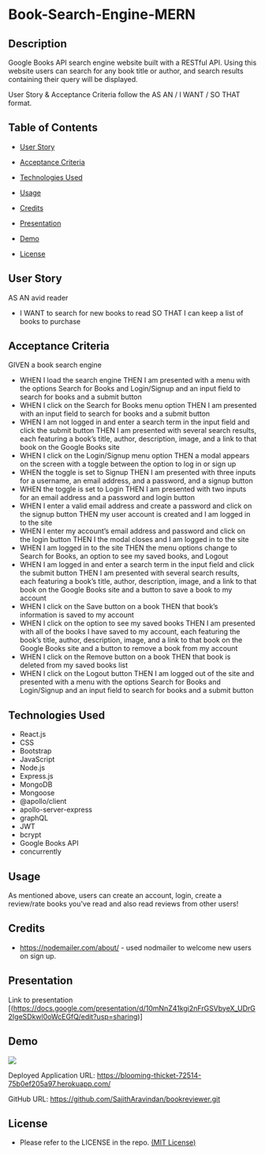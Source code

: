 # Book-Search-Engine-MERN

## Description

Google Books API search engine website built with a RESTful API. Using this website users can search for any book title or author, and search results containing their query will be displayed.

User Story & Acceptance Criteria follow the AS AN / I WANT / SO THAT format.

## Table of Contents

* [User Story](#user-story) 
  
* [Acceptance Criteria](#acceptance-criteria)
  
* [Technologies Used](#technologies-used)  

* [Usage](#usage)

* [Credits](#credits)

* [Presentation](#presentation) 

* [Demo](#demo) 

* [License](#license) 



## User Story

AS AN avid reader

* I WANT to search for new books to read
    SO THAT I can keep a list of books to purchase

## Acceptance Criteria

GIVEN a book search engine
* WHEN I load the search engine
    THEN I am presented with a menu with the options Search for Books and Login/Signup and an input field to search for books and a submit button
* WHEN I click on the Search for Books menu option
   THEN I am presented with an input field to search for books and a submit button
* WHEN I am not logged in and enter a search term in the input field and click the submit button
   THEN I am presented with several search results, each featuring a book’s title, author, description, image, and a link to that book on the Google Books site
* WHEN I click on the Login/Signup menu option
   THEN a modal appears on the screen with a toggle between the option to log in or sign up
* WHEN the toggle is set to Signup
   THEN I am presented with three inputs for a username, an email address, and a password, and a signup button
* WHEN the toggle is set to Login
   THEN I am presented with two inputs for an email address and a password and login button
* WHEN I enter a valid email address and create a password and click on the signup button
   THEN my user account is created and I am logged in to the site
* WHEN I enter my account’s email address and password and click on the login button
   THEN I the modal closes and I am logged in to the site
* WHEN I am logged in to the site
   THEN the menu options change to Search for Books, an option to see my saved books, and Logout
* WHEN I am logged in and enter a search term in the input field and click the submit button
   THEN I am presented with several search results, each featuring a book’s title, author, description, image, and a link to that book on the Google Books site and a button to save a book to my account
* WHEN I click on the Save button on a book
   THEN that book’s information is saved to my account
* WHEN I click on the option to see my saved books
   THEN I am presented with all of the books I have saved to my account, each featuring the book’s title, author, description, image, and a link to that book on the Google Books site and a button to remove a book from my account
* WHEN I click on the Remove button on a book
   THEN that book is deleted from my saved books list
* WHEN I click on the Logout button
   THEN I am logged out of the site and presented with a menu with the options Search for Books and Login/Signup and an input field to search for books and a submit button 


## Technologies Used

* React.js
* CSS
* Bootstrap
* JavaScript
* Node.js
* Express.js
* MongoDB
* Mongoose
* @apollo/client
* apollo-server-express
* graphQL
* JWT
* bcrypt
* Google Books API
* concurrently

## Usage

As mentioned above, users can create an account, login, create a review/rate books you've read and also read reviews from other users!


## Credits

- https://nodemailer.com/about/ - used nodmailer to welcome new users on sign up.


## Presentation

Link to presentation [(https://docs.google.com/presentation/d/10mNnZ41kgi2nFrGSVbyeX_UDrG2IgeSDkwl0oWcEGfQ/edit?usp=sharing)]


## Demo

<img src='/public/imgs/demo.png'>

Deployed Application URL: https://blooming-thicket-72514-75b0ef205a97.herokuapp.com/

GitHub URL: https://github.com/SajithAravindan/bookreviewer.git

## License

* Please refer to the LICENSE in the repo. <a href="https://github.com/SajithAravindan/E-commerce_APP/blob/main/LICENSE">(MIT License)</a>


